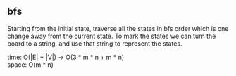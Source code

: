 ## bfs
Starting from the initial state, traverse all the states in bfs order which is one change away from the current state. To mark the states we can turn the board to a string, and use that string to represent the states.

time: O(|E| + |V|) -> O(3 * m * n + m * n)<br>
space: O(m * n)
